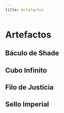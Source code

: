 ```yaml
---
title: Artefactos
---
```


# Artefactos

## Báculo de Shade

## Cubo Infinito

## Filo de Justicia

## Sello Imperial
